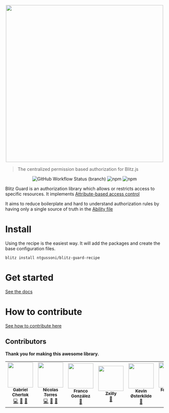 <p align="center">
 <img src="blitz-guard.png" width="500px" />
</p>

> The centralized permission based authorization for Blitz.js

<p align="center">
<img alt="GitHub Workflow Status (branch)" src="https://img.shields.io/github/workflow/status/ntgussoni/blitz-guard/Continuous%20Integration/main?style=for-the-badge">
<img alt="npm" src="https://img.shields.io/npm/v/@blitz-guard/core?style=for-the-badge">
 <img alt="npm" src="https://img.shields.io/npm/dm/@blitz-guard/core?style=for-the-badge">
</p>

Blitz Guard is an authorization library which allows or restricts access to specific resources.
It implements [Attribute-based access control](https://en.wikipedia.org/wiki/Attribute-based_access_control)

It aims to reduce boilerplate and hard to understand authorization rules by having only a single source of truth in the [Ability file](https://ntgussoni.github.io/blitz-guard/docs/ability-file)

# Install

Using the recipe is the easiest way. It will add the packages and create the base configuration files.

`blitz install ntgussoni/blitz-guard-recipe`

# Get started

[See the docs](https://ntgussoni.github.io/blitz-guard/docs/)

# How to contribute

[See how to contribute here ](https://ntgussoni.github.io/blitz-guard/docs/contributing)

## Contributors

**Thank you for making this awesome library.**

 <!-- ALL-CONTRIBUTORS-LIST:START - Do not remove or modify this section -->
<!-- prettier-ignore-start -->
<!-- markdownlint-disable -->
<table>
  <tr>
    <td align="center"><a href="https://github.com/cherta"><img src="https://avatars2.githubusercontent.com/u/373454?v=4?s=80" width="80px;" alt=""/><br /><sub><b>Gabriel Chertok</b></sub></a><br /><a href="https://github.com/ntgussoni/blitz-guard/commits?author=cherta" title="Code">💻</a> <a href="https://github.com/ntgussoni/blitz-guard/issues?q=author%3Acherta" title="Bug reports">🐛</a> <a href="https://github.com/ntgussoni/blitz-guard/commits?author=cherta" title="Documentation">📖</a></td>
    <td align="center"><a href="https://github.com/ntgussoni"><img src="https://avatars0.githubusercontent.com/u/10161067?v=4?s=80" width="80px;" alt=""/><br /><sub><b>Nicolas Torres</b></sub></a><br /><a href="https://github.com/ntgussoni/blitz-guard/commits?author=ntgussoni" title="Code">💻</a> <a href="https://github.com/ntgussoni/blitz-guard/issues?q=author%3Antgussoni" title="Bug reports">🐛</a> <a href="https://github.com/ntgussoni/blitz-guard/commits?author=ntgussoni" title="Documentation">📖</a></td>
    <td align="center"><a href="https://github.com/Fralez"><img src="https://avatars.githubusercontent.com/u/40028772?v=4?s=80" width="80px;" alt=""/><br /><sub><b>Franco González</b></sub></a><br /><a href="https://github.com/ntgussoni/blitz-guard/commits?author=Fralez" title="Documentation">📖</a></td>
    <td align="center"><a href="https://learningman.top"><img src="https://avatars.githubusercontent.com/u/31370133?v=4?s=80" width="80px;" alt=""/><br /><sub><b>Zxilly</b></sub></a><br /><a href="https://github.com/ntgussoni/blitz-guard/issues?q=author%3AZxilly" title="Bug reports">🐛</a></td>
    <td align="center"><a href="https://oesterkilde.dk/"><img src="https://avatars.githubusercontent.com/u/6379824?v=4?s=80" width="80px;" alt=""/><br /><sub><b>Kevin Østerkilde</b></sub></a><br /><a href="https://github.com/ntgussoni/blitz-guard/commits?author=Kosai106" title="Documentation">📖</a></td>
    <td align="center"><a href="https://github.com/frankiesardo"><img src="https://avatars.githubusercontent.com/u/1476561?v=4?s=80" width="80px;" alt=""/><br /><sub><b>Francesco Sardo</b></sub></a><br /><a href="https://github.com/ntgussoni/blitz-guard/commits?author=frankiesardo" title="Code">💻</a> <a href="https://github.com/ntgussoni/blitz-guard/issues?q=author%3Afrankiesardo" title="Bug reports">🐛</a></td>
  </tr>
</table>

<!-- markdownlint-restore -->
<!-- prettier-ignore-end -->

<!-- ALL-CONTRIBUTORS-LIST:END -->
